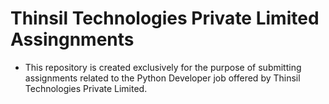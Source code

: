 # Thinsil Technologies Private Limited Assingnments
* This repository is created exclusively for the purpose of submitting assignments related to the Python Developer job offered by Thinsil Technologies Private Limited.
